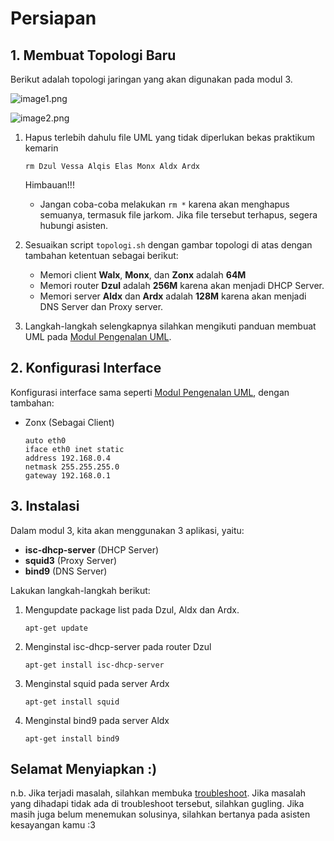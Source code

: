 # Persiapan

## 1. Membuat Topologi Baru

Berikut adalah topologi jaringan yang akan digunakan pada modul 3.

![image1.png](https://github.com/aldonesia/ModulJarkomInformatikaITTS/blob/modul-3/img/image1.png?raw=true)

![image2.png](https://github.com/aldonesia/ModulJarkomInformatikaITTS/blob/modul-3/img/image2.png?raw=true)



1. Hapus terlebih dahulu file UML yang tidak diperlukan bekas praktikum kemarin

   ```
   rm Dzul Vessa Alqis Elas Monx Aldx Ardx
   ```

   Himbauan!!!

   - Jangan coba-coba melakukan `rm *` karena akan menghapus semuanya, termasuk file jarkom. Jika file tersebut terhapus, segera hubungi asisten.

2. Sesuaikan script `topologi.sh` dengan gambar topologi di atas dengan tambahan ketentuan sebagai berikut:

   - Memori client **Walx**, **Monx**, dan **Zonx** adalah **64M**
   - Memori router **Dzul** adalah **256M** karena akan menjadi DHCP Server.
   - Memori server **Aldx** dan **Ardx** adalah **128M** karena akan menjadi DNS Server dan Proxy server.

3. Langkah-langkah selengkapnya silahkan mengikuti panduan membuat UML pada [Modul Pengenalan UML](https://github.com/rohanaq/Modul-Pengenalan-UML).



## 2. Konfigurasi Interface

Konfigurasi interface sama seperti [Modul Pengenalan UML](https://github.com/rohanaq/Modul-Pengenalan-UML), dengan tambahan:

- Zonx (Sebagai Client)

  ```
  auto eth0
  iface eth0 inet static
  address 192.168.0.4
  netmask 255.255.255.0
  gateway 192.168.0.1
  ```



## 3. Instalasi

Dalam modul 3, kita akan menggunakan 3 aplikasi, yaitu:

- **isc-dhcp-server** (DHCP Server)
- **squid3** (Proxy Server)
- **bind9** (DNS Server)

Lakukan langkah-langkah berikut:

1. Mengupdate package list pada Dzul, Aldx dan Ardx.

   ```
   apt-get update
   ```

2. Menginstal isc-dhcp-server pada router Dzul

   ```
   apt-get install isc-dhcp-server
   ```

3. Menginstal squid pada server Ardx

   ```
   apt-get install squid
   ```

4. Menginstal bind9 pada server Aldx

   ```
   apt-get install bind9
   ```



## Selamat Menyiapkan :)

n.b. Jika terjadi masalah, silahkan membuka [troubleshoot](#). Jika masalah yang dihadapi tidak ada di troubleshoot tersebut, silahkan gugling. Jika masih juga belum menemukan solusinya, silahkan bertanya pada asisten kesayangan kamu :3
